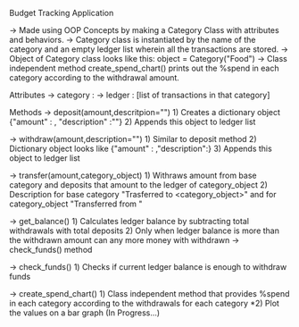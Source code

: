 Budget Tracking Application 

-> Made using OOP Concepts by making a Category Class with attributes and behaviors.
-> Category class is instantiated by the name of the category and an empty ledger list wherein all the transactions are stored.
-> Object of Category class looks like this: object = Category("Food")
-> Class independent method create_spend_chart() prints out the %spend in each category according to the withdrawal amount.

Attributes
-> category : <Name of the category>
-> ledger : [list of transactions in that category]

Methods
-> deposit(amount,descritpion="")
    1) Creates a dictionary object {"amount" : <amount given by user>, "description" :"<string entered by user>"}
    2) Appends this object to ledger list

-> withdraw(amount,description="")
    1) Similar to deposit method 
    2) Dictionary object looks like {"amount" : <negative of amount entered by user>,"description":<string entered by user>}
    3) Appends this object to ledger list

-> transfer(amount,category_object)
    1) Withraws amount from base category and deposits that amount to the ledger of category_object
    2) Description for base category "Trasferred to <category_object>" and for category_object "Transferred from <base category>"

-> get_balance()
    1) Calculates ledger balance by subtracting total withdrawals with total deposits
    2) Only when ledger balance is more than the withdrawn amount can any more money with withdrawn -> check_funds() method

-> check_funds()
    1) Checks if current ledger balance is enough to withdraw funds

-> create_spend_chart()
    1) Class independent method that provides %spend in each category according to the withdrawals for each category
   *2) Plot the values on a bar graph (In Progress...) 
